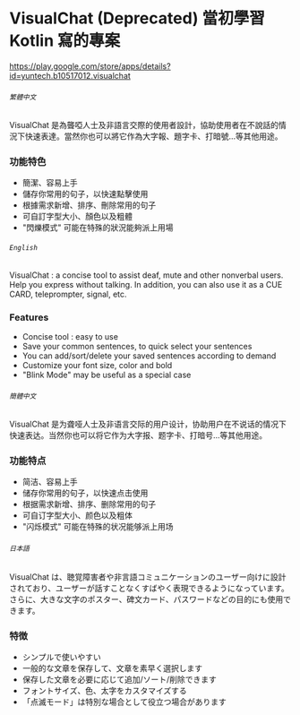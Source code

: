 # VisualChat (Deprecated) 當初學習 Kotlin 寫的專案

https://play.google.com/store/apps/details?id=yuntech.b10517012.visualchat

###### `繁體中文`

VisualChat 是為聾啞人士及非語言交際的使用者設計，協助使用者在不說話的情況下快速表達。當然你也可以將它作為大字報、題字卡、打暗號...等其他用途。

### 功能特色
- 簡潔、容易上手
- 儲存你常用的句子，以快速點擊使用
- 根據需求新增、排序、刪除常用的句子
- 可自訂字型大小、顏色以及粗體
- "閃爍模式" 可能在特殊的狀況能夠派上用場

###### `English`

VisualChat : a concise tool to assist deaf, mute and other nonverbal users. Help you express without talking. In addition, you can also use it as a CUE CARD, teleprompter, signal, etc.

### Features
- Concise tool : easy to use
- Save your common sentences, to quick select your sentences
- You can add/sort/delete your saved sentences according to demand
- Customize your font size, color and bold
- "Blink Mode" may be useful as a special case

###### `簡體中文`

VisualChat 是为聋哑人士及非语言交际的用户设计，协助用户在不说话的情况下快速表达。当然你也可以将它作为大字报、题字卡、打暗号...等其他用途。

### 功能特点
- 简洁、容易上手
- 储存你常用的句子，以快速点击使用
- 根据需求新增、排序、删除常用的句子
- 可自订字型大小、颜色以及粗体
- "闪烁模式" 可能在特殊的状况能够派上用场

###### `日本語`

VisualChat は、聴覚障害者や非言語コミュニケーションのユーザー向けに設計されており、ユーザーが話すことなくすばやく表現できるようになっています。 さらに、大きな文字のポスター、碑文カード、パスワードなどの目的にも使用できます。

### 特徴
- シンプルで使いやすい
- 一般的な文章を保存して、文章を素早く選択します
- 保存した文章を必要に応じて追加/ソート/削除できます
- フォントサイズ、色、太字をカスタマイズする
- 「点滅モード」は特別な場合として役立つ場合があります
